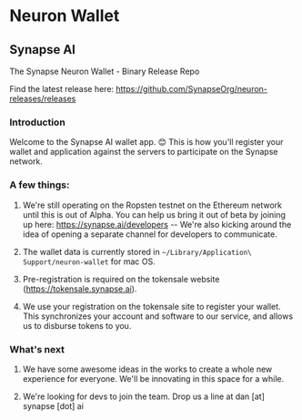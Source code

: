 # Neuron Wallet
## Synapse AI

The Synapse Neuron Wallet - Binary Release Repo

Find the latest release here: https://github.com/SynapseOrg/neuron-releases/releases

### Introduction

Welcome to the Synapse AI wallet app. 😊 This is how you'll register your wallet and application against the servers to participate on the Synapse network. 

### A few things:

1. We're still operating on the Ropsten testnet on the Ethereum network until this is out of Alpha. You can help us bring it out of beta by joining up here: https://synapse.ai/developers -- We're also kicking around the idea of opening a separate channel for developers to communicate.

2. The wallet data is currently stored in `~/Library/Application\ Support/neuron-wallet` for mac OS.

3. Pre-registration is required on the tokensale website (https://tokensale.synapse.ai). 

4. We use your registration on the tokensale site to register your wallet. This synchronizes your account and software to our service, and allows us to disburse tokens to you.


### What's next

1. We have some awesome ideas in the works to create a whole new experience for everyone. We'll be innovating in this space for a while.

2. We're looking for devs to join the team. Drop us a line at dan [at] synapse [dot] ai
